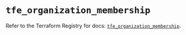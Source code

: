 # `tfe_organization_membership`

Refer to the Terraform Registry for docs: [`tfe_organization_membership`](https://registry.terraform.io/providers/hashicorp/tfe/0.65.0/docs/resources/organization_membership).
